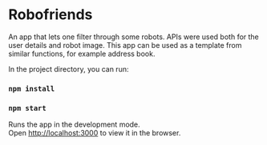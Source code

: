 # Robofriends
An app that lets one filter through some robots. APIs were used both for the user details and robot image. This app can be used as a template from similar functions, for example address book.

In the project directory, you can run:
### `npm install`
### `npm start`

Runs the app in the development mode.<br>
Open [http://localhost:3000](http://localhost:3000) to view it in the browser.
